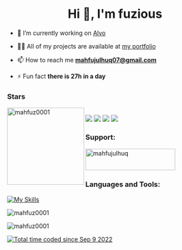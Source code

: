 <h1 align="center">Hi 👋, I'm fuzious</h1>

- 🔭 I’m currently working on [Alvo](https://alvo.nexonlabs.uk)

- 👨‍💻 All of my projects are available at [my portfolio](https://mahfuz.live)

- 📫 How to reach me **mahfujulhuq07@gmail.com**

- ⚡ Fun fact **there is 27h in a day**

<h3 align="left">Stars</h3>
<img align="left" height="180em" src="https://github-readme-stats.vercel.app/api/top-langs/?username=mahfuz0001&layout=compact&theme=dark" alt=mahfuz0001 />

<br />
<div> <a href="https://twitter.com/fuziouss" target="_blank"><img src="https://img.shields.io/badge/Twitter-1DA1F2?style=for-the-badge&logo=twitter&logoColor=white" target="_blank"></a>
<a href="https://www.linkedin.com/in/mahfuz007" target="_blank"><img src="https://img.shields.io/badge/LinkedIn-0077B5?style=for-the-badge&logo=linkedin&logoColor=white" target="_blank"></a>
<a href="https://github.com/mahfuz0001" target="_blank"><img src="https://img.shields.io/badge/GitHub-100000?style=for-the-badge&logo=github&logoColor=white" target="_blank"></a>
<a href="https://instagram.com/fuzious" target="_blank"><img src="https://img.shields.io/badge/Instagram-E4405F?style=for-the-badge&logo=instagram&logoColor=white" target="_blank"></a>
</div><h3 align="left">Support:</h3>
<p><a href="https://www.buymeacoffee.com/mahfujulhuq"> <img align="left" src="https://cdn.buymeacoffee.com/buttons/v2/default-yellow.png" height="50" width="210" alt="mahfujulhuq" /></a></p><br/><br/><br/>

<h3 align="left">Languages and Tools:</h3>

[![My Skills](https://skillicons.dev/icons?i=nextjs,ts,nodejs,postgres,tailwind,react,js,discordjs,vite,supabase,firebase,mongodb,npm,vercel)](https://mahfuz.live)

<p><img align="center" src="https://github-readme-streak-stats.herokuapp.com/?user=mahfuz0001&" alt="mahfuz0001" /></p>

<p align="left"> <img src="https://komarev.com/ghpvc/?username=mahfuz0001&label=Profile%20views&color=0e75b6&style=for-the-badge" alt="mahfuz0001" /> </p>
<a href="https://wakatime.com/@2f0f1fb4-ab90-4242-827e-2fc4f87b6b6f?style=for-the-badge"><img src="https://wakatime.com/badge/user/2f0f1fb4-ab90-4242-827e-2fc4f87b6b6f.svg?style=for-the-badge" alt="Total time coded since Sep 9 2022" /></a>
